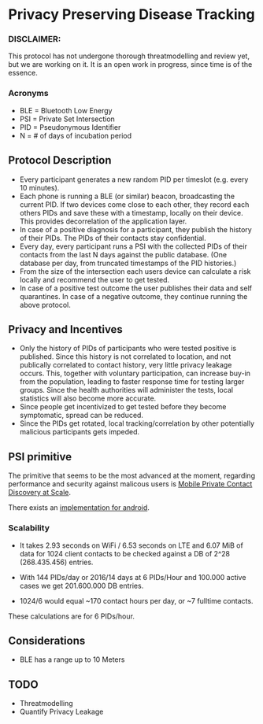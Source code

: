 # Privacy Preserving Disease Tracking

### DISCLAIMER:
This protocol has not undergone thorough threatmodelling and review yet, but we are working on it. It is an open work in progress, since time is of the essence.

### Acronyms

- BLE = Bluetooth Low Energy
- PSI = Private Set Intersection
- PID = Pseudonymous Identifier
- N = # of days of incubation period

## Protocol Description
- Every participant generates a new random PID per timeslot (e.g. every 10 minutes).
- Each phone is running a BLE (or similar) beacon, broadcasting the current PID. If two devices come close to each other, they record each others PIDs and save these with a timestamp, locally on their device. This provides decorrelation of the application layer.
- In case of a positive diagnosis for a participant, they publish the history of their PIDs. The PIDs of their contacts stay confidential.
- Every day, every participant runs a PSI with the collected PIDs of their contacts from the last N days against the public database. (One database per day, from truncated timestamps of the PID histories.)
- From the size of the intersection each users device can calculate a risk locally and recommend the user to get tested.
- In case of a positive test outcome the user publishes their data and self quarantines. In case of a negative outcome, they continue running the above protocol.

## Privacy and Incentives
- Only the history of PIDs of participants who were tested positive is published. Since this history is not correlated to location, and not publically correlated to contact history, very little privacy leakage occurs. This, together with voluntary participation, can increase buy-in from the population, leading to faster response time for testing larger groups. Since the health authorities will administer the tests, local statistics will also become more accurate.
- Since people get incentivized to get tested before they become symptomatic, spread can be reduced.
- Since the PIDs get rotated, local tracking/correlation by other potentially malicious participants gets impeded.

## PSI primitive

The primitive that seems to be the most advanced at the moment, regarding performance and security against malicous users is
[Mobile Private Contact Discovery at Scale](https://www.usenix.org/system/files/sec19-kales.pdf).

There exists an [implementation for android](https://github.com/contact-discovery).

### Scalability
- It takes 2.93 seconds on WiFi / 6.53 seconds on LTE and 6.07 MiB of data for
1024 client contacts to be checked against a DB of 2^28 (268.435.456) entries.

- With 144 PIDs/day or 2016/14 days at 6 PIDs/Hour and 100.000 active cases
we get 201.600.000 DB entries.

- 1024/6 would equal ~170 contact hours per day, or ~7 fulltime contacts.

These calculations are for 6 PIDs/hour.

## Considerations
- BLE has a range up to 10 Meters

## TODO
- Threatmodelling
- Quantify Privacy Leakage
